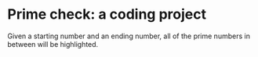 # Prime check: a coding project

Given a starting number and an ending number, all of the prime numbers in between will be highlighted.
